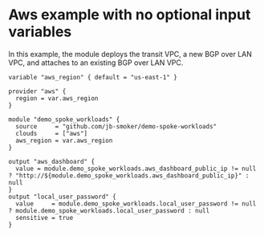 # Aws example with no optional input variables

In this example, the module deploys the transit VPC, a new BGP over LAN VPC, and attaches to an existing BGP over LAN VPC.

```hcl
variable "aws_region" { default = "us-east-1" }

provider "aws" {
  region = var.aws_region
}

module "demo_spoke_workloads" {
  source     = "github.com/jb-smoker/demo-spoke-workloads"
  clouds     = ["aws"]
  aws_region = var.aws_region
}

output "aws_dashboard" {
  value = module.demo_spoke_workloads.aws_dashboard_public_ip != null ? "http://${module.demo_spoke_workloads.aws_dashboard_public_ip}" : null
}
output "local_user_password" {
  value     = module.demo_spoke_workloads.local_user_password != null ? module.demo_spoke_workloads.local_user_password : null
  sensitive = true
}
```
